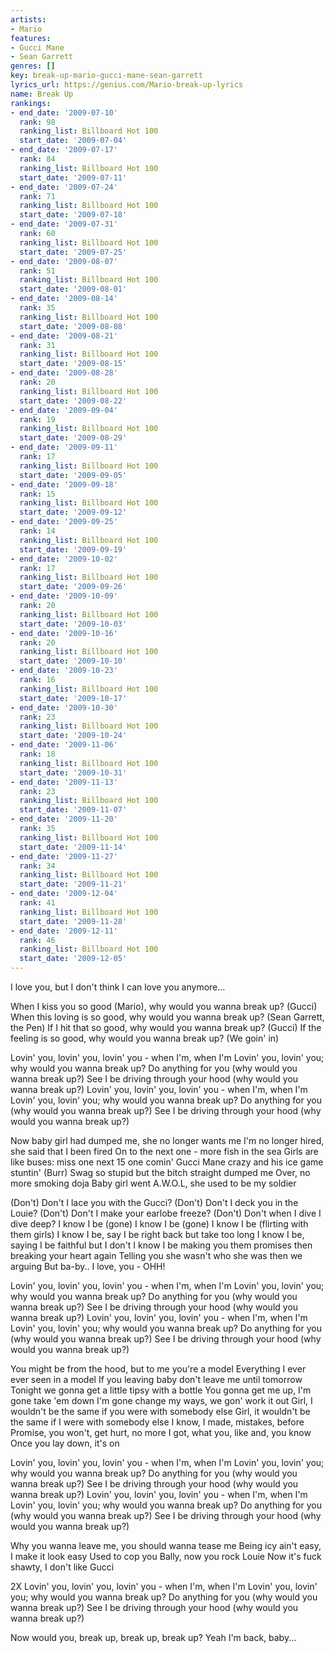 ```yaml
---
artists:
- Mario
features:
- Gucci Mane
- Sean Garrett
genres: []
key: break-up-mario-gucci-mane-sean-garrett
lyrics_url: https://genius.com/Mario-break-up-lyrics
name: Break Up
rankings:
- end_date: '2009-07-10'
  rank: 98
  ranking_list: Billboard Hot 100
  start_date: '2009-07-04'
- end_date: '2009-07-17'
  rank: 84
  ranking_list: Billboard Hot 100
  start_date: '2009-07-11'
- end_date: '2009-07-24'
  rank: 71
  ranking_list: Billboard Hot 100
  start_date: '2009-07-18'
- end_date: '2009-07-31'
  rank: 60
  ranking_list: Billboard Hot 100
  start_date: '2009-07-25'
- end_date: '2009-08-07'
  rank: 51
  ranking_list: Billboard Hot 100
  start_date: '2009-08-01'
- end_date: '2009-08-14'
  rank: 35
  ranking_list: Billboard Hot 100
  start_date: '2009-08-08'
- end_date: '2009-08-21'
  rank: 31
  ranking_list: Billboard Hot 100
  start_date: '2009-08-15'
- end_date: '2009-08-28'
  rank: 20
  ranking_list: Billboard Hot 100
  start_date: '2009-08-22'
- end_date: '2009-09-04'
  rank: 19
  ranking_list: Billboard Hot 100
  start_date: '2009-08-29'
- end_date: '2009-09-11'
  rank: 17
  ranking_list: Billboard Hot 100
  start_date: '2009-09-05'
- end_date: '2009-09-18'
  rank: 15
  ranking_list: Billboard Hot 100
  start_date: '2009-09-12'
- end_date: '2009-09-25'
  rank: 14
  ranking_list: Billboard Hot 100
  start_date: '2009-09-19'
- end_date: '2009-10-02'
  rank: 17
  ranking_list: Billboard Hot 100
  start_date: '2009-09-26'
- end_date: '2009-10-09'
  rank: 20
  ranking_list: Billboard Hot 100
  start_date: '2009-10-03'
- end_date: '2009-10-16'
  rank: 20
  ranking_list: Billboard Hot 100
  start_date: '2009-10-10'
- end_date: '2009-10-23'
  rank: 16
  ranking_list: Billboard Hot 100
  start_date: '2009-10-17'
- end_date: '2009-10-30'
  rank: 23
  ranking_list: Billboard Hot 100
  start_date: '2009-10-24'
- end_date: '2009-11-06'
  rank: 18
  ranking_list: Billboard Hot 100
  start_date: '2009-10-31'
- end_date: '2009-11-13'
  rank: 23
  ranking_list: Billboard Hot 100
  start_date: '2009-11-07'
- end_date: '2009-11-20'
  rank: 35
  ranking_list: Billboard Hot 100
  start_date: '2009-11-14'
- end_date: '2009-11-27'
  rank: 34
  ranking_list: Billboard Hot 100
  start_date: '2009-11-21'
- end_date: '2009-12-04'
  rank: 41
  ranking_list: Billboard Hot 100
  start_date: '2009-11-28'
- end_date: '2009-12-11'
  rank: 46
  ranking_list: Billboard Hot 100
  start_date: '2009-12-05'
---
```

I love you, but I don't think I can love you anymore...


When I kiss you so good (Mario), why would you wanna break up?
(Gucci) When this loving is so good, why would you wanna break up?
(Sean Garrett, the Pen)
If I hit that so good, why would you wanna break up? (Gucci)
If the feeling is so good, why would you wanna break up?
(We goin' in)


Lovin' you, lovin' you, lovin' you - when I'm, when I'm
Lovin' you, lovin' you; why would you wanna break up?
Do anything for you (why would you wanna break up?)
See I be driving through your hood (why would you wanna break up?)
Lovin' you, lovin' you, lovin' you - when I'm, when I'm
Lovin' you, lovin' you; why would you wanna break up?
Do anything for you (why would you wanna break up?)
See I be driving through your hood (why would you wanna break up?)


Now baby girl had dumped me, she no longer wants me
I'm no longer hired, she said that I been fired
On to the next one - more fish in the sea
Girls are like buses: miss one next 15 one comin'
Gucci Mane crazy and his ice game stuntin' (Burr)
Swag so stupid but the bitch straight dumped me
Over, no more smoking doja
Baby girl went A.W.O.L, she used to be my soldier


(Don't) Don't I lace you with the Gucci?
(Don't) Don't I deck you in the Louie?
(Don't) Don't I make your earlobe freeze?
(Don't) Don't when I dive I dive deep?
I know I be (gone) I know I be (gone)
I know I be (flirting with them girls)
I know I be, say I be right back but take too long
I know I be, saying I be faithful but I don't
I know I be making you them promises then breaking your heart again
Telling you she wasn't who she was then we arguing
But ba-by.. I love, you - OHH!


Lovin' you, lovin' you, lovin' you - when I'm, when I'm
Lovin' you, lovin' you; why would you wanna break up?
Do anything for you (why would you wanna break up?)
See I be driving through your hood (why would you wanna break up?)
Lovin' you, lovin' you, lovin' you - when I'm, when I'm
Lovin' you, lovin' you; why would you wanna break up?
Do anything for you (why would you wanna break up?)
See I be driving through your hood (why would you wanna break up?)


You might be from the hood, but to me you're a model
Everything I ever ever seen in a model
If you leaving baby don't leave me until tomorrow
Tonight we gonna get a little tipsy with a bottle
You gonna get me up, I'm gone take 'em down
I'm gone change my ways, we gon' work it out
Girl, I wouldn't be the same if you were with somebody else
Girl, it wouldn't be the same if I were with somebody else
I know, I made, mistakes, before
Promise, you won't, get hurt, no more
I got, what you, like and, you know
Once you lay down, it's on


Lovin' you, lovin' you, lovin' you - when I'm, when I'm
Lovin' you, lovin' you; why would you wanna break up?
Do anything for you (why would you wanna break up?)
See I be driving through your hood (why would you wanna break up?)
Lovin' you, lovin' you, lovin' you - when I'm, when I'm
Lovin' you, lovin' you; why would you wanna break up?
Do anything for you (why would you wanna break up?)
See I be driving through your hood (why would you wanna break up?)


Why you wanna leave me, you should wanna tease me
Being icy ain't easy, I make it look easy
Used to cop you Bally, now you rock Louie
Now it's fuck shawty, I don't like Gucci

 2X
Lovin' you, lovin' you, lovin' you - when I'm, when I'm
Lovin' you, lovin' you; why would you wanna break up?
Do anything for you (why would you wanna break up?)
See I be driving through your hood (why would you wanna break up?)


Now would you, break up, break up, break up? Yeah
I'm back, baby...
